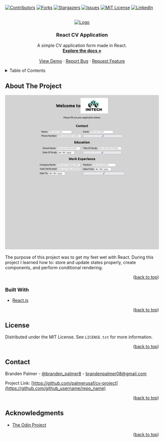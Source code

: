 <div id="top"></div>
<!--
*** Thanks for checking out the Best-README-Template. If you have a suggestion
*** that would make this better, please fork the repo and create a pull request
*** or simply open an issue with the tag "enhancement".
*** Don't forget to give the project a star!
*** Thanks again! Now go create something AMAZING! :D
-->

<!-- PROJECT SHIELDS -->
<!--
*** I'm using markdown "reference style" links for readability.
*** Reference links are enclosed in brackets [ ] instead of parentheses ( ).
*** See the bottom of this document for the declaration of the reference variables
*** for contributors-url, forks-url, etc. This is an optional, concise syntax you may use.
*** https://www.markdownguide.org/basic-syntax/#reference-style-links
-->

[![Contributors][contributors-shield]][contributors-url]
[![Forks][forks-shield]][forks-url]
[![Stargazers][stars-shield]][stars-url]
[![Issues][issues-shield]][issues-url]
[![MIT License][license-shield]][license-url]
[![LinkedIn][linkedin-shield]][linkedin-url]

<!-- PROJECT LOGO -->
<br />
<div align="center">
  <a href="https://github.com/palmerusaf/cv-project">
    <img src="./src/imgs/company-logo.png" alt="Logo" width="80" height="80">
  </a>

<h3 align="center">React CV Application</h3>

  <p align="center">
    A simple CV application form made in React.
    <br />
    <a href="https://github.com/palmerusaf/cv-project"><strong>Explore the docs »</strong></a>
    <br />
    <br />
    <a href="https://palmerusaf.github.io/cv-project">View Demo</a>
    ·
    <a href="https://github.com/palmerusaf/cv-project/issues">Report Bug</a>
    ·
    <a href="https://github.com/palmerusaf/cv-project/issues">Request Feature</a>
  </p>
</div>

<!-- TABLE OF CONTENTS -->
<details>
  <summary>Table of Contents</summary>
  <ol>
    <li>
      <a href="#about-the-project">About The Project</a>
      <ul>
        <li><a href="#built-with">Built With</a></li>
      </ul>
    </li>
    <li><a href="#license">License</a></li>
    <li><a href="#contact">Contact</a></li>
    <li><a href="#acknowledgments">Acknowledgments</a></li>
  </ol>
</details>

<!-- ABOUT THE PROJECT -->

## About The Project

[![Product Name Screen Shot][product-screenshot]](https://palmerusaf.github.io/cv-project)

The purpose of this project was to get my feet wet with React. During this project I learned how to: store and update states properly, create components, and perform conditional rendering.

<p align="right">(<a href="#top">back to top</a>)</p>

### Built With

- [React.js](https://reactjs.org/)

<p align="right">(<a href="#top">back to top</a>)</p>

<!-- LICENSE -->

## License

Distributed under the MIT License. See `LICENSE.txt` for more information.

<p align="right">(<a href="#top">back to top</a>)</p>

<!-- CONTACT -->

## Contact

Branden Palmer - [@branden_palmer8](https://twitter.com/twitter_handle) - brandenpalmer08@gmail.com

Project Link: [https://github.com/palmerusaf/cv-project](https://github.com/github_username/repo_name)

<p align="right">(<a href="#top">back to top</a>)</p>

<!-- ACKNOWLEDGMENTS -->

## Acknowledgments

- [The Odin Project](https://www.theodinproject.com/)

<p align="right">(<a href="#top">back to top</a>)</p>

<!-- MARKDOWN LINKS & IMAGES -->
<!-- https://www.markdownguide.org/basic-syntax/#reference-style-links -->

[contributors-shield]: https://img.shields.io/github/contributors/palmerusaf/cv-project.svg?style=for-the-badge
[contributors-url]: https://github.com/palmerusaf/cv-project/graphs/contributors
[forks-shield]: https://img.shields.io/github/forks/palmerusaf/cv-project.svg?style=for-the-badge
[forks-url]: https://github.com/palmerusaf/cv-project/network/members
[stars-shield]: https://img.shields.io/github/stars/palmerusaf/cv-project.svg?style=for-the-badge
[stars-url]: https://github.com/palmerusaf/cv-project/stargazers
[issues-shield]: https://img.shields.io/github/issues/palmerusaf/cv-project.svg?style=for-the-badge
[issues-url]: https://github.com/palmerusaf/cv-project/issues
[license-shield]: https://img.shields.io/github/license/palmerusaf/cv-project.svg?style=for-the-badge
[license-url]: https://github.com/palmerusaf/cv-project/blob/master/LICENSE.txt
[linkedin-shield]: https://img.shields.io/badge/-LinkedIn-black.svg?style=for-the-badge&logo=linkedin&colorB=555
[linkedin-url]: https://linkedin.com/in/branden-palmer-968765120
[product-screenshot]: /src/imgs/screen-shot.png
